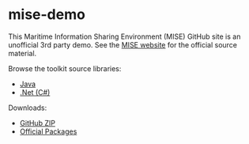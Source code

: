 mise-demo
=========

This Maritime Information Sharing Environment (MISE) GitHub site is an
unofficial 3rd party demo. See the [MISE website](https://mise.mda.gov/)
for the official source material.

Browse the toolkit source libraries:

* [Java](https://github.com/ida-org/mise-demo/tree/master/MDA-clients/java)
* [.Net (C#)](https://github.com/ida-org/mise-demo/tree/master/MDA-clients/dotnet)

Downloads:

* [GitHub ZIP](https://github.com/ida-org/mise-demo/archive/master.zip)
* [Official Packages](https://mise.mda.gov/drupal/tools)